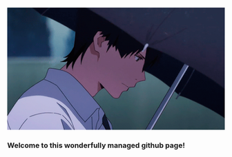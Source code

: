 ![](https://github.com/hegde-atri/hegde-atri/blob/main/original.gif)
### Welcome to this wonderfully managed github page!



<!--
**hegde-atri/hegde-atri** is a ✨ _special_ ✨ repository because its `README.md` (this file) appears on your GitHub profile.

